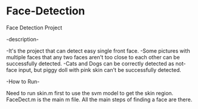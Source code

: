 # Face-Detection
Face Detection Project

-description-

-It's the project that can detect easy single front face.
-Some pictures with multiple faces that any two faces aren't too close to each other can be successfully detected.
-Cats and Dogs can be correctly detected as not-face input, but piggy doll with pink skin can't be successfully detected.


-How to Run-

Need to run skin.m first to use the svm model to get the skin region.
FaceDect.m is the main m file. All the main steps of finding a face are there.
